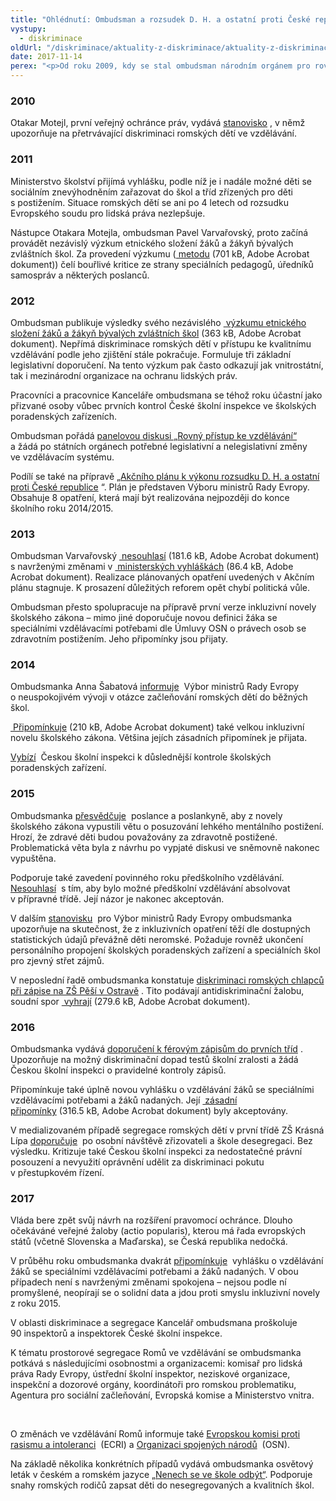 ```yaml
---
title: "Ohlédnutí: Ombudsman a rozsudek D. H. a ostatní proti České republice. Sedm let nepřetržité práce pro romské děti."
vystupy:
  - diskriminace
oldUrl: "/diskriminace/aktuality-z-diskriminace/aktuality-z-diskriminace-2017/ohlednuti-ombudsman-a-rozsudek-d-h-a-ostatni-proti-ceske-republice-sedm-let-nepretrzite/"
date: 2017-11-14
perex: "<p>Od roku 2009, kdy se stal ombudsman národním orgánem pro rovné zacházení (national equality body) podle Rasové směrnice EU, je problematika segregace romských dětí ve vzdělávání jednou z nejdůležitějších v jeho antidiskriminační agendě. Podívejme se na některé zásadní okamžiky z uplynulých let.</p>"
---
```


<!-- imported from the old website -->

<h3>2010</h3> <p>Otakar Motejl, první veřejný ochránce práv, vydává <a title="Otevření do nového okna" href="http://eso.ochrance.cz/Nalezene/Edit/5580" target="_blank">stanovisko</a> , v němž upozorňuje na přetrvávající diskriminaci romských dětí ve vzdělávání.</p> <h3>2011</h3> <p>Ministerstvo školství přijímá vyhlášku, podle níž je i nadále možné děti se sociálním znevýhodněním zařazovat do škol a tříd zřízených pro děti s postižením. Situace romských dětí se ani po 4 letech od rozsudku Evropského soudu pro lidská práva nezlepšuje.</p> <p>Nástupce Otakara Motejla, ombudsman Pavel Varvařovský, proto začíná provádět nezávislý výzkum etnického složení žáků a žákyň bývalých zvláštních škol. Za provedení výzkumu (<a title="Otevření do nového okna" href="/uploads-import/DISKRIMINACE/Vyzkum/Vyzkum_skoly-metoda.pdf" target="_blank"> metodu</a> (701 kB, Adobe Acrobat dokument)) čelí bouřlivé kritice ze strany speciálních pedagogů, úředníků samospráv a některých poslanců.</p> <h3>2012</h3> <p>Ombudsman publikuje výsledky svého nezávislého <a title="Otevření do nového okna" href="/uploads-import/DISKRIMINACE/Vyzkum/Vyzkum_skoly-zprava.pdf" target="_blank"> výzkumu etnického složení žáků a žákyň bývalých zvláštních škol</a> (363 kB, Adobe Acrobat dokument). Nepřímá diskriminace romských dětí v přístupu ke kvalitnímu vzdělávání podle jeho zjištění stále pokračuje. Formuluje tři základní legislativní doporučení. Na tento výzkum pak často odkazují jak vnitrostátní, tak i mezinárodní organizace na ochranu lidských práv.</p> <p>Pracovníci a pracovnice Kanceláře ombudsmana se téhož roku účastní jako přizvané osoby vůbec prvních kontrol České školní inspekce ve školských poradenských zařízeních.</p> <p>Ombudsman pořádá <a href="https://www.ochrance.cz/aktualne/tiskove-zpravy-2012/audiozaznam-z-panelove-diskuse-rovny-pristup-deti-ke-vzdelani/">panelovou diskusi „Rovný přístup ke vzdělávání“</a> a žádá po státních orgánech potřebné legislativní a nelegislativní změny ve vzdělávacím systému.</p> <p>Podílí se také na přípravě „<a title="Otevření do nového okna" href="http://www.msmt.cz/ministerstvo/novinar/msmt-predstavilo-plan-opatreni-k-vykonu-rozsudku-d-h-proti" target="_blank">Akčního plánu k výkonu rozsudku D. H. a ostatní proti České republice</a> “. Plán je představen Výboru ministrů Rady Evropy. Obsahuje 8 opatření, která mají být realizována nejpozději do konce školního roku 2014/2015.</p> <h3>2013</h3> <p>Ombudsman Varvařovský <a title="Otevření do nového okna" href="/uploads-import/Zvlastni_opravneni/Pripominky/PDCJ2538-2013_MSMT_Skolske-vyhlasky.pdf" target="_blank"> nesouhlasí</a> (181.6 kB, Adobe Acrobat dokument) s navrženými změnami v <a title="Otevření do nového okna" href="/uploads-import/Zvlastni_opravneni/Pripominky/PDCJ2910-2013_MSMT-vyporadani-pripominek.pdf" target="_blank"> ministerských vyhláškách</a> (86.4 kB, Adobe Acrobat dokument). Realizace plánovaných opatření uvedených v Akčním plánu stagnuje. K prosazení důležitých reforem opět chybí politická vůle.</p> <p>Ombudsman přesto spolupracuje na přípravě první verze inkluzivní novely školského zákona – mimo jiné doporučuje novou definici žáka se speciálními vzdělávacími potřebami dle Úmluvy OSN o právech osob se zdravotním postižením. Jeho připomínky jsou přijaty.</p> <h3>2014</h3> <p>Ombudsmanka Anna Šabatová <a title="Otevření do nového okna" href="http://eso.ochrance.cz/Nalezene/Edit/3228" target="_blank">informuje</a>  Výbor ministrů Rady Evropy o neuspokojivém vývoji v otázce začleňování romských dětí do běžných škol.</p> <p><a title="Otevření do nového okna" href="/uploads-import/Zvlastni_opravneni/Pripominky/2014/PDCJ1455-2014_MSMT_Skolsky-zakon.pdf" target="_blank"> Připomínkuje</a> (210 kB, Adobe Acrobat dokument) také velkou inkluzivní novelu školského zákona. Většina jejích zásadních připomínek je přijata.</p> <p><a title="Otevření do nového okna" href="http://eso.ochrance.cz/Nalezene/Edit/1484" target="_blank">Vybízí</a>  Českou školní inspekci k důslednější kontrole školských poradenských zařízení.</p> <h3>2015</h3> <p>Ombudsmanka <a title="Otevření do nového okna" href="http://eso.ochrance.cz/Nalezene/Edit/3032" target="_blank">přesvědčuje</a>  poslance a poslankyně, aby z novely školského zákona vypustili větu o posuzování lehkého mentálního postižení. Hrozí, že zdravé děti budou považovány za zdravotně postižené. Problematická věta byla z návrhu po vypjaté diskusi ve sněmovně nakonec vypuštěna.</p> <p>Podporuje také zavedení povinného roku předškolního vzdělávání. <a title="Otevření do nového okna" href="http://eso.ochrance.cz/Nalezene/Edit/2882" target="_blank">Nesouhlasí</a>  s tím, aby bylo možné předškolní vzdělávání absolvovat v přípravné třídě. Její názor je nakonec akceptován.</p> <p>V dalším <a title="Otevření do nového okna" href="http://eso.ochrance.cz/Nalezene/Edit/2412" target="_blank">stanovisku</a>  pro Výbor ministrů Rady Evropy ombudsmanka upozorňuje na skutečnost, že z inkluzivních opatření těží dle dostupných statistických údajů převážně děti neromské. Požaduje rovněž ukončení personálního propojení školských poradenských zařízení a speciálních škol pro zjevný střet zájmů.</p> <p>V neposlední řadě ombudsmanka konstatuje <a title="Otevření do nového okna" href="http://eso.ochrance.cz/Nalezene/Edit/2812" target="_blank">diskriminaci romských chlapců při zápise na ZŠ Pěší v Ostravě</a> . Tito podávají antidiskriminační žalobu, soudní spor <a title="Otevření do nového okna" href="/uploads-import/DISKRIMINACE/aktuality/Rozsudek-OS-Ostrava.pdf" target="_blank"> vyhrají</a> (279.6 kB, Adobe Acrobat dokument).</p> <h3>2016</h3> <p>Ombudsmanka vydává <a title="Otevření do nového okna" href="http://eso.ochrance.cz/Nalezene/Edit/4926" target="_blank">doporučení k férovým zápisům do prvních tříd</a> . Upozorňuje na možný diskriminační dopad testů školní zralosti a žádá Českou školní inspekci o pravidelné kontroly zápisů.</p> <p>Připomínkuje také úplně novou vyhlášku o vzdělávání žáků se speciálními vzdělávacími potřebami a žáků nadaných. Její <a title="Otevření do nového okna" href="/uploads-import/Zvlastni_opravneni/Pripominky/2015/PDCJ3254-2015_MSMT_vyhl_skolsky_zakon_19.pdf" target="_blank"> zásadní připomínky</a> (316.5 kB, Adobe Acrobat dokument) byly akceptovány.</p> <p>V medializovaném případě segregace romských dětí v první třídě ZŠ Krásná Lípa <a title="Otevření do nového okna" href="http://eso.ochrance.cz/Nalezene/Edit/4768" target="_blank">doporučuje</a>  po osobní návštěvě zřizovateli a škole desegregaci. Bez výsledku. Kritizuje také Českou školní inspekci za nedostatečné právní posouzení a nevyužití oprávnění udělit za diskriminaci pokutu v přestupkovém řízení.</p> <h3>2017</h3> <p>Vláda bere zpět svůj návrh na rozšíření pravomocí ochránce. Dlouho očekáváné veřejné žaloby (actio popularis), kterou má řada evropských států (včetně Slovenska a Maďarska), se Česká republika nedočká.</p> <p>V průběhu roku ombudsmanka dvakrát <a title="Otevření do nového okna" href="http://eso.ochrance.cz/Nalezene/Edit/5390" target="_blank">připomínkuje</a>  vyhlášku o vzdělávání žáků se speciálními vzdělávacími potřebami a žáků nadaných. V obou případech není s navrženými změnami spokojena – nejsou podle ní promyšlené, neopírají se o solidní data a jdou proti smyslu inkluzivní novely z roku 2015.</p> <p>V oblasti diskriminace a segregace Kancelář ombudsmana proškoluje 90 inspektorů a inspektorek České školní inspekce.</p> <p>K tématu prostorové segregace Romů ve vzdělávání se ombudsmanka potkává s následujícími osobnostmi a organizacemi: komisař pro lidská práva Rady Evropy, ústřední školní inspektor, neziskové organizace, inspekční a dozorové orgány, koordinátoři pro romskou problematiku, Agentura pro sociální začleňování, Evropská komise a Ministerstvo vnitra. </p> <p> </p> <p>O změnách ve vzdělávání Romů informuje také <a title="Otevření do nového okna" href="http://eso.ochrance.cz/Nalezene/Edit/5406" target="_blank">Evropskou komisi proti rasismu a intoleranci</a>  (ECRI) a <a title="Otevření do nového okna" href="http://eso.ochrance.cz/Nalezene/Edit/4924" target="_blank">Organizaci spojených národů</a>  (OSN).</p> Na základě několika konkrétních případů vydává ombudsmanka osvětový leták v českém a romském jazyce <a href="https://www.ochrance.cz/diskriminace/aktuality-z-diskriminace/aktuality-z-diskriminace-2017/na-den-tumen-andre-skola-te-odmarel-nenechte-se-ve-skole-odbyt/">„Nenech se ve škole odbýt“</a>. Podporuje snahy romských rodičů zapsat děti do nesegregovaných a kvalitních škol.
